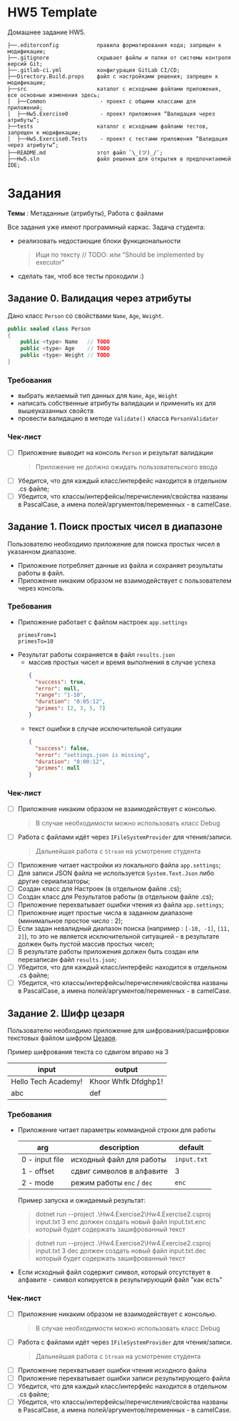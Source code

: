 # HW5 Template
Домашнее задание HW5.
```
├──.editorconfig            правила форматирования кода; запрещен к модификации;
├──.gitignore               скрывает файлы и папки от системы контроля версий Git;
├──.gitlab-ci.yml           конфигурация GitLab CI/CD;
├──Directory.Build.props    файл с настройками решения; запрещен к модификации;
├──src                      каталог с исходными файлами приложения, все основные изменения здесь;
│  ├──Common                 - проект с общими классами для приложений;
│  ├──Hw5.Exercise0          - проект приложения “Валидация через атрибуты”;
├──tests                    каталог с исходными файлами тестов, запрещен к модификации;
│  ├──Hw5.Exercise0.Tests    - проект с тестами приложения “Валидация через атрибуты”;
├──README.md                этот файл ¯\_(ツ)_/¯;
├──Hw5.sln                  файл решения для открытия в предпочитаемой IDE;
```
# Задания
**Темы** : Метаданные (атрибуты), Работа с файлами

Все задания уже имеют программный каркас. Задача студента:
- реализовать недостающие блоки функциональности
    > Ищи по тексту // TODO: или "Should be implemented by executor"
- сделать так, чтоб все тесты проходили :)

## Задание 0. Валидация через атрибуты

Дано класс `Person` со свойствами `Name`, `Age`, `Weight`.
```c#
public sealed class Person
{
    public <type> Name   // TODO
    public <type> Age    // TODO
    public <type> Weight // TODO
}
```
### Требования
* выбрать желаемый тип данных для `Name`, `Age`, `Weight`
* написать собственные атрибуты валидации и применить их для вышеуказанных свойств
* провести валидацию в методе `Validate()` класса `PersonValidator`

### Чек-лист
- [ ] Приложение выводит на консоль `Person` и результат валидации
  > Приложение не должно ожидать пользовательского ввода
- [ ] Убедится, что для каждый класс/интерфейс находится в отдельном .cs файле;
- [ ] Убедится, что классы/интерфейсы/перечисления/свойства названы в PascalCase, а имена полей/аргументов/переменных - в camelCase.

## Задание 1. Поиск простых чисел в диапазоне
Пользователю необходимо приложение для поиска простых чисел в указанном диапазоне.
* Приложение потребляет данные из файла и сохраняет результаты работы в файл.
* Приложение никаким образом не взаимодействует с пользователем через консоль.

### Требования
- Приложение работает с файлом настроек `app.settings`
    ```
    primesFrom=1
    primesTo=10
    ```
- Результат работы сохраняется в файл `results.json`
  - массив простых чисел и время выполнения в случае успеха
    ```json
    {
      "success": true,
      "error": null,
      "range": "1-10",
      "duration": "0:05:12",
      "primes": [2, 3, 5, 7]
    }
    ```
  - текст ошибки в случае исключительной ситуации
    ```json
    {
      "success": false,
      "error": "settings.json is missing",
      "duration": "0:00:12",
      "primes": null
    }
    ```
### Чек-лист
- [ ] Приложение никаким образом не взаимодействует с консолью. 
    > В случае необходимости можно использовать класс Debug
- [ ] Работа с файлами идёт через `IFileSystemProvider` для чтения/записи.
    > Дальнейшая работа с `Stream` на усмотрение студента
- [ ] Приложение читает настройки из локального файла `app.settings`;
- [ ] Для записи JSON файла не используется `System.Text.Json` либо другие сериализаторы;
- [ ] Создан класс для Настроек (в отдельном файле .cs);
- [ ] Создан класс для Результатов работы (в отдельном файле .cs);
- [ ] Приложение перехватывает ошибки чтения из файла `app.settings`;
- [ ] Приложение ищет простые числа в заданном диапазоне (минимальное простое число : 2);
- [ ] Если задан невалидный диапазон поиска (например : `[-10, -1]`, `[11, 2]`), то это не является исключительной ситуацией - в результате должен быть пустой массив простых чисел;
- [ ] В результате работы приложения должен быть создан или перезаписан файл `results.json`;
- [ ] Убедится, что для каждый класс/интерфейс находится в отдельном .cs файле;
- [ ] Убедится, что классы/интерфейсы/перечисления/свойства названы в PascalCase, а имена полей/аргументов/переменных - в camelCase.

## Задание 2. Шифр цезаря
Пользователю необходимо приложение для шифрования/расшифровки текстовых файлом шифром [Цезаря](https://ru.wikipedia.org/wiki/%D0%A8%D0%B8%D1%84%D1%80_%D0%A6%D0%B5%D0%B7%D0%B0%D1%80%D1%8F).

Пример шифрования текста со сдвигом вправо на 3

| input               | output              |
|---------------------|---------------------|
| Hello Tech Academy! | Khoor Whfk Dfdghp1! |   
| abc                 | def                 |

### Требования
- Приложение читает параметры коммандной строки для работы

    | arg            | description    | default|
    |----------------|-------------|----------------|
    | 0 - input file | исходный файл для работы | `input.txt`|
    | 1 - offset     | сдвиг символов в алфавите | 3|
    | 2 - mode       | режим работы `enc` / `dec` | `enc`|
   
    Пример запуска и ожидаемый результат:
    > dotnet run --project .\Hw4.Exercise2\Hw4.Exercise2.csproj input.txt 3 enc
    > должен создать новый файл input.txt.enc который будет содержать зашифрованный текст
  
    > dotnet run --project .\Hw4.Exercise2\Hw4.Exercise2.csproj input.txt 3 dec
    > должен создать новый файл input.txt.dec который будет содержать зашифрованный текст

- Если исходный файл содержит символ, который отсутствует в алфавите - символ копируется в результирующий файл "как есть"  
  
### Чек-лист
- [ ] Приложение никаким образом не взаимодействует с консолью.
  > В случае необходимости можно использовать класс Debug
- [ ] Работа с файлами идёт через `IFileSystemProvider` для чтения/записи.
  > Дальнейшая работа с `Stream` на усмотрение студента
- [ ] Приложение перехватывает ошибки чтения исходного файла
- [ ] Приложение перехватывает ошибки записи результирующего файла
- [ ] Убедится, что для каждый класс/интерфейс находится в отдельном .cs файле;
- [ ] Убедится, что классы/интерфейсы/перечисления/свойства названы в PascalCase, а имена полей/аргументов/переменных - в camelCase.